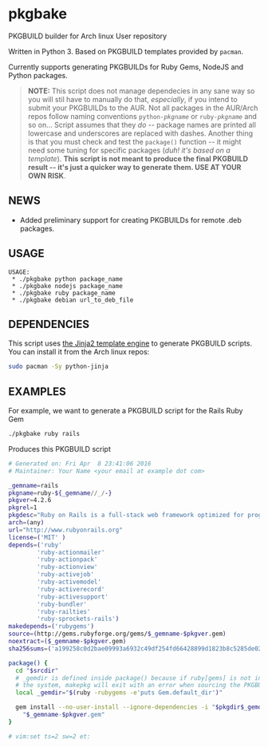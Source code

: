 # pkgbake

PKGBUILD builder for Arch linux User repository

Written in Python 3. Based on PKGBUILD templates provided by `pacman`.

Currently supports generating PKGBUILDs for Ruby Gems, NodeJS and Python packages.

> **NOTE:** This script does not manage dependecies in any sane way so you will
> stil have to manually do that, *especially*, if you intend to submit your
> PKGBUILDs to the AUR. Not all packages in the AUR/Arch repos follow naming
> conventions `python-`*`pkgname`* or `ruby-`*`pkgname`* and so on...
> Script assumes that they *do* -- package names are printed all lowercase and
> underscores are replaced with dashes. Another thing is that you must check
> and test the `package()` function -- it might need some tuning for specific
> packages (*duh! it's based on a template*). **This script is not meant to
> produce the final PKGBUILD result -- it's just a quicker way to generate
> them. USE AT YOUR OWN RISK**.

## NEWS

* Added preliminary support for creating PKGBUILDs for remote .deb packages.

## USAGE

```
USAGE:
 * ./pkgbake python package_name
 * ./pkgbake nodejs package_name
 * ./pkgbake ruby package_name
 * ./pkgbake debian url_to_deb_file
```

## DEPENDENCIES

This script uses [the Jinja2 template engine](http://jinja.pocoo.org/) to
generate PKGBUILD scripts. You can install it from the Arch linux repos:

```sh
sudo pacman -Sy python-jinja
```

## EXAMPLES

For example, we want to generate a PKGBUILD script for the Rails Ruby Gem
```sh
./pkgbake ruby rails
```

Produces this PKGBUILD script

```sh
# Generated on: Fri Apr  8 23:41:06 2016
# Maintainer: Your Name <your email at example dot com>

_gemname=rails
pkgname=ruby-${_gemname//_/-}
pkgver=4.2.6
pkgrel=1
pkgdesc="Ruby on Rails is a full-stack web framework optimized for programmer happiness and sustainable productivity. It encourages beautiful code by favoring convention over configuration."
arch=(any)
url="http://www.rubyonrails.org"
license=('MIT' )
depends=('ruby'
        'ruby-actionmailer'
        'ruby-actionpack'
        'ruby-actionview'
        'ruby-activejob'
        'ruby-activemodel'
        'ruby-activerecord'
        'ruby-activesupport'
        'ruby-bundler'
        'ruby-railties'
        'ruby-sprockets-rails')
makedepends=('rubygems')
source=(http://gems.rubyforge.org/gems/$_gemname-$pkgver.gem)
noextract=($_gemname-$pkgver.gem)
sha256sums=('a199258c0d2bae09993a6932c49df254fd66428899d1823b8c5285de02e5bc33')

package() {
  cd "$srcdir"
  # _gemdir is defined inside package() because if ruby[gems] is not installed on
  # the system, makepkg will exit with an error when sourcing the PKGBUILD.
  local _gemdir="$(ruby -rubygems -e'puts Gem.default_dir')"

  gem install --no-user-install --ignore-dependencies -i "$pkgdir$_gemdir" -n "$pkgdir/usr/bin" \
    "$_gemname-$pkgver.gem"
}

# vim:set ts=2 sw=2 et:
```

